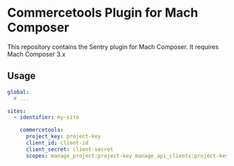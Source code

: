 # Commercetools Plugin for Mach Composer 

This repository contains the Sentry plugin for Mach Composer. It requires Mach Composer 3.x


## Usage

```yaml
global:
  # ...

sites:
  - identifier: my-site

    commercetools:
      project_key: project-key
      client_id: client-id
      client_secret: client-secret
      scopes: manage_project:project-key manage_api_clients:project-key view_api_clients:project-key
      
```
